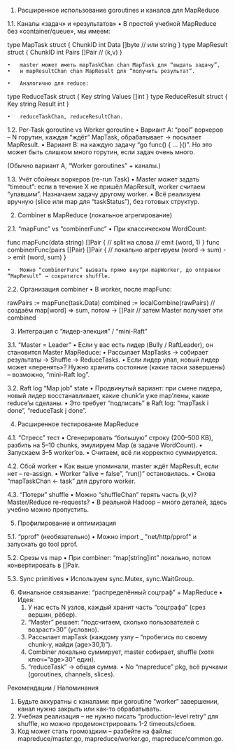 1. Расширенное использование goroutines и каналов для MapReduce

1.1. Каналы «задач» и «результатов»
•	В простой учебной MapReduce без «container/queue», мы имеем:

type MapTask struct {
ChunkID int
Data    []byte // или string
}
type MapResult struct {
ChunkID int
Pairs   []Pair // (k,v)
}

	•	master может иметь mapTaskChan chan MapTask для “выдать задачу”,
	•	и mapResultChan chan MapResult для “получить результат”.

	•	Аналогично для reduce:

type ReduceTask struct {
Key     string
Values  []int
}
type ReduceResult struct {
Key     string
Result  int
}

	•	reduceTaskChan, reduceResultChan.

1.2. Per-Task goroutine vs Worker goroutine
•	Вариант A: “pool” воркеров – N горутин, каждая “ждёт” MapTask, обрабатывает → посылает MapResult.
•	Вариант B: на каждую задачу “go func() { … }()”. Но это может быть слишком много горутин, если задач очень много.

(Обычно вариант A, “Worker goroutines” + каналы.)

1.3. Учёт сбойных воркеров (re-run Task)
•	Master может задать “timeout”: если в течение X не пришёл MapResult, worker считаем “упавшим”. Назначаем задачу другому worker.
•	Всё реализуем вручную (slice или map для “taskStatus”), без готовых структур.

2. Combiner в MapReduce (локальное агрегирование)

2.1. “mapFunc” vs “combinerFunc”
•	При классическом WordCount:

func mapFunc(data string) []Pair {
// split на слова
// emit (word, 1)
}
func combinerFunc(pairs []Pair) []Pair {
// локально агрегируем (word -> sum) -> emit (word, sum)
}


	•	Можно “combinerFunc” вызвать прямо внутри mapWorker, до отправки “MapResult” → сократится shuffle.

2.2. Организация combiner
•	В worker, после mapFunc:

rawPairs := mapFunc(task.Data)
combined := localCombine(rawPairs) // создаём map[word] => sum, потом -> []Pair
// затем Master получает эти combined

3. Интеграция с “лидер-элекция” / “mini-Raft”

3.1. “Master = Leader”
•	Если у вас есть лидер (Bully / RaftLeader), он становится Master MapReduce:
•	Рассылает MapTasks → собирает результаты → Shuffle → ReduceTasks.
•	Если лидер упал, новый лидер может «перенять»? Нужно хранить состояние (какие таски завершены) – возможно, “mini-Raft log”.

3.2. Raft log “Map job” state
•	Продвинутый вариант: при смене лидера, новый лидер восстанавливает, какие chunk’и уже map’лены, какие reduce’ы сделаны.
•	Это требует “подписать” в Raft log: “mapTask i done”, “reduceTask j done”.

4. Расширенное тестирование MapReduce

4.1. “Стресс” тест
•	Сгенерировать “большую” строку (200–500 KB), разбить на 5–10 chunks, эмулируем Map (в задаче WordCount).
•	Запускаем 3–5 worker’ов.
•	Считаем, всё ли корректно суммируется.

4.2. Сбой worker
•	Как выше упоминали, master ждёт MapResult, если нет – re-assign.
•	Worker “alive = false”, “run()” остановилась.
•	Снова “mapTaskChan <- task” для другого worker.

4.3. “Потери” shuffle
•	Можно “shuffleChan” терять часть (k,v)? Master/Reduce re-requests?
•	В реальной Hadoop – много деталей, здесь учебно можно пропустить.

5. Профилирование и оптимизация

5.1. “pprof” (необязательно)
•	Можно import _ "net/http/pprof" и запускать go tool pprof.

5.2. Срезы vs map
•	При combiner: “map[string]int” локально, потом конвертировать в []Pair.

5.3. Sync primitives
•	Используем sync.Mutex, sync.WaitGroup.

6. Финальное связывание: “распределённый соцграф” + MapReduce
   •	Идея:
    1.	У нас есть N узлов, каждый хранит часть “соцграфа” (срез вершин, рёбер).
    2.	“Master” решает: “подсчитаем, сколько пользователей с возраст>30” (условно).
    3.	Рассылает mapTask (каждому узлу – “пробегись по своему chunk-у, найди (age>30,1)”).
    4.	Combiner локально суммирует, master собирает, shuffle (хотя ключ=“age>30” един).
    5.	“reduceTask” → общая сумма.
          •	No “mapreduce” pkg, всё ручками (goroutines, channels, slices).

Рекомендации / Напоминания
1.	Будьте аккуратны с каналами: при goroutine “worker” завершении, канал нужно закрыть или как-то обрабатывать.
2.	Учебная реализация – не нужно писать “production-level retry” для shuffle, но можно продемонстрировать 1-2 timeouts/сбоев.
3.	Код может стать громоздким – разбейте на файлы: mapreduce/master.go, mapreduce/worker.go, mapreduce/common.go.